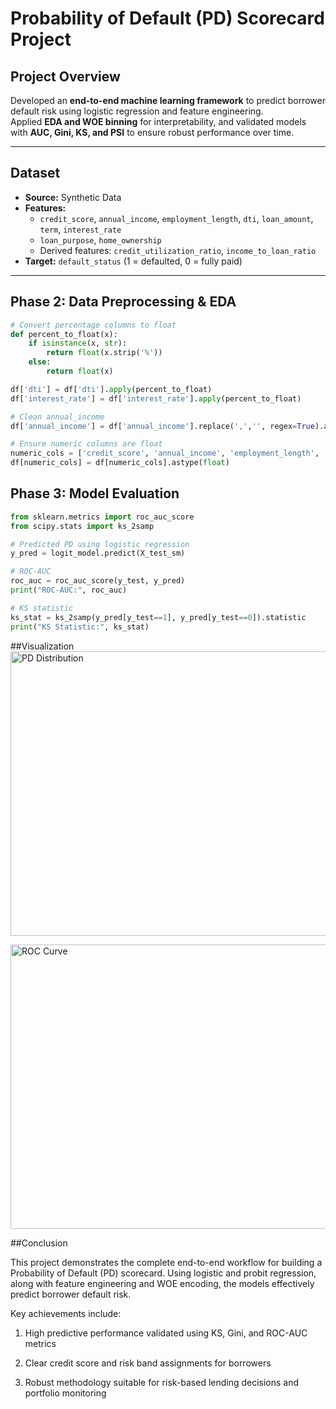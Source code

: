 # Probability of Default (PD) Scorecard Project

## Project Overview
Developed an **end-to-end machine learning framework** to predict borrower default risk using logistic regression and feature engineering.  
Applied **EDA and WOE binning** for interpretability, and validated models with **AUC, Gini, KS, and PSI** to ensure robust performance over time.

---

## Dataset
- **Source:** Synthetic Data  
- **Features:**
  - `credit_score`, `annual_income`, `employment_length`, `dti`, `loan_amount`, `term`, `interest_rate`
  - `loan_purpose`, `home_ownership`
  - Derived features: `credit_utilization_ratio`, `income_to_loan_ratio`
- **Target:** `default_status` (1 = defaulted, 0 = fully paid)

---

## Phase 2: Data Preprocessing & EDA

```python
# Convert percentage columns to float
def percent_to_float(x):
    if isinstance(x, str):
        return float(x.strip('%'))
    else:
        return float(x)

df['dti'] = df['dti'].apply(percent_to_float)
df['interest_rate'] = df['interest_rate'].apply(percent_to_float)

# Clean annual_income
df['annual_income'] = df['annual_income'].replace(',','', regex=True).astype(float)

# Ensure numeric columns are float
numeric_cols = ['credit_score', 'annual_income', 'employment_length', 'dti', 'loan_amount', 'interest_rate']
df[numeric_cols] = df[numeric_cols].astype(float)

```
## Phase 3: Model Evaluation
```python
from sklearn.metrics import roc_auc_score
from scipy.stats import ks_2samp

# Predicted PD using logistic regression
y_pred = logit_model.predict(X_test_sm)

# ROC-AUC
roc_auc = roc_auc_score(y_test, y_pred)
print("ROC-AUC:", roc_auc)

# KS statistic
ks_stat = ks_2samp(y_pred[y_test==1], y_pred[y_test==0]).statistic
print("KS Statistic:", ks_stat)
```

##Visualization
<img width="571" height="455" alt="PD Distribution" src="https://github.com/user-attachments/assets/93f4b718-cf44-43c0-88b4-892b2f294e34" />


<img width="567" height="455" alt="ROC Curve" src="https://github.com/user-attachments/assets/e9a75d03-0fdb-4de4-bbca-858b61d3dca0" />

##Conclusion

This project demonstrates the complete end-to-end workflow for building a Probability of Default (PD) scorecard. Using logistic and probit regression, along with feature engineering and WOE encoding, the models effectively predict borrower default risk.

Key achievements include:

1) High predictive performance validated using KS, Gini, and ROC-AUC metrics

2) Clear credit score and risk band assignments for borrowers

3) Robust methodology suitable for risk-based lending decisions and portfolio monitoring




